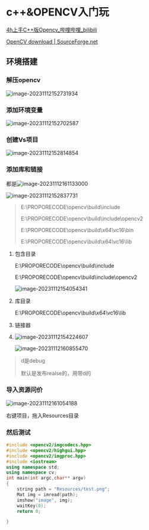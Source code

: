 # c++&OPENCV入门玩

[4h上手C++版Opencv_哔哩哔哩_bilibili](https://www.bilibili.com/video/BV11A411T7rL/?spm_id_from=333.1007.top_right_bar_window_history.content.click&vd_source=45cf0df1cf29fd12377b442a74b95876)

[OpenCV download | SourceForge.net](https://sourceforge.net/projects/opencvlibrary/)

## 环境搭建

### 解压opencv

![image-20231112152731934](C:/Users/%E8%AE%B8%E9%97%B0%E5%8D%9A/AppData/Roaming/Typora/typora-user-images/image-20231112152731934.png) 

### 添加环境变量

![image-20231112152702587](C:/Users/%E8%AE%B8%E9%97%B0%E5%8D%9A/AppData/Roaming/Typora/typora-user-images/image-20231112152702587.png)

### 创建Vs项目

![image-20231112152814854](C:/Users/%E8%AE%B8%E9%97%B0%E5%8D%9A/AppData/Roaming/Typora/typora-user-images/image-20231112152814854.png) 

### 添加库和链接 

都是![image-20231112161133000](C:/Users/%E8%AE%B8%E9%97%B0%E5%8D%9A/AppData/Roaming/Typora/typora-user-images/image-20231112161133000.png) 

![image-20231112152837731](C:/Users/%E8%AE%B8%E9%97%B0%E5%8D%9A/AppData/Roaming/Typora/typora-user-images/image-20231112152837731.png) 

> E:\PROPORECODE\opencv\build\include
>
> E:\PROPORECODE\opencv\build\include\opencv2
>
> E:\PROPORECODE\opencv\build\x64\vc16\bin
>
> E:\PROPORECODE\opencv\build\x64\vc16\lib

1. 包含目录

   E:\PROPORECODE\opencv\build\include

   E:\PROPORECODE\opencv\build\include\opencv2

   ![image-20231112154054341](C:/Users/%E8%AE%B8%E9%97%B0%E5%8D%9A/AppData/Roaming/Typora/typora-user-images/image-20231112154054341.png) 

2. 库目录

   E:\PROPORECODE\opencv\build\x64\vc16\lib

3. 链接器

4. ![image-20231112154224607](C:/Users/%E8%AE%B8%E9%97%B0%E5%8D%9A/AppData/Roaming/Typora/typora-user-images/image-20231112154224607.png) 

   ![image-20231112160855470](C:/Users/%E8%AE%B8%E9%97%B0%E5%8D%9A/AppData/Roaming/Typora/typora-user-images/image-20231112160855470.png) 

> d是debug
>
> 默认是发布realse的，用带d的

### 导入资源问价

![image-20231112161054188](C:/Users/%E8%AE%B8%E9%97%B0%E5%8D%9A/AppData/Roaming/Typora/typora-user-images/image-20231112161054188.png) 

右键项目，拖入Resources目录

### 然后测试

```c++
#include <opencv2/imgcodecs.hpp>
#include <opencv2/highgui.hpp>
#include <opencv2/imgproc.hpp>
#include <iostream>
using namespace std;
using namespace cv;
int main(int argc,char** argv)
{
	string path = "Resources/test.png";
	Mat img = imread(path);
	imshow("image", img);
	waitKey(0);
	return 0;

}
```

